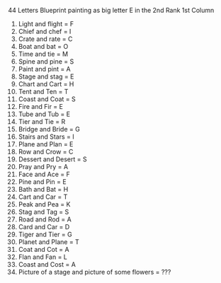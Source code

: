 44 Letters
Blueprint painting as big letter E in the 2nd Rank 1st Column

1. Light and flight = F
2. Chief and chef = I
3. Crate and rate = C
4. Boat and bat = O
5. Time and tie = M
6. Spine and pine = S
7. Paint and pint = A
8. Stage and stag = E
9. Chart and Cart = H
10. Tent and Ten = T
11. Coast and Coat = S
12. Fire and Fir = E
13. Tube and Tub = E
14. Tier and Tie = R
15. Bridge and Bride = G
16. Stairs and Stars = I
17. Plane and Plan = E
18. Row and Crow = C
19. Dessert and Desert = S
20. Pray and Pry = A
21. Face and Ace = F
22. Pine and Pin = E
23. Bath and Bat = H
24. Cart and Car = T
25. Peak and Pea = K
26. Stag and Tag = S
27. Road and Rod = A
28. Card and Car = D
29. Tiger and Tier = G
30. Planet and Plane = T
31. Coat and Cot = A
32. Flan and Fan = L
33. Coast and Cost = A
34. Picture of a stage and picture of some flowers = ???